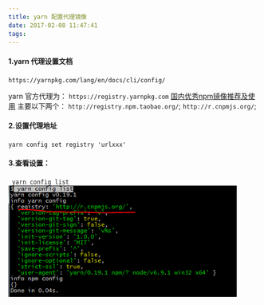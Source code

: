 ```yaml
---
title: yarn 配置代理镜像
date: 2017-02-08 11:47:41
tags:
---
```

####	1.yarn 代理设置文档
`https://yarnpkg.com/lang/en/docs/cli/config/`

yarn 官方代理为：
`https://registry.yarnpkg.com`
[国内优秀npm镜像推荐及使用](https://segmentfault.com/a/1190000007657680)
主要以下两个：
	`http://registry.npm.taobao.org/`;
	`http://r.cnpmjs.org/`;
	
#### 2.设置代理地址
`yarn config set registry 'urlxxx'`
#### 3.查看设置：
` yarn config list`
!['配置输出结果'](/images/yarn_config.png)